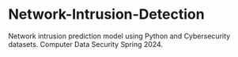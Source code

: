 # Network-Intrusion-Detection
Network intrusion prediction model using Python and Cybersecurity datasets. Computer Data Security Spring 2024.
